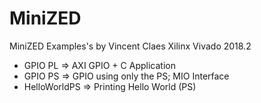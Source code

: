 # MiniZED
MiniZED Examples's by Vincent Claes
Xilinx Vivado 2018.2

- GPIO PL 		=> AXI GPIO + C Application
- GPIO PS 		=> GPIO using only the PS; MIO Interface
- HelloWorldPS 	=> Printing Hello World (PS)
